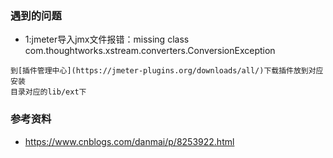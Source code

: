 ### 遇到的问题
+ 1:jmeter导入jmx文件报错：missing class com.thoughtworks.xstream.converters.ConversionException
```
到[插件管理中心](https://jmeter-plugins.org/downloads/all/)下载插件放到对应安装
目录对应的lib/ext下
```


### 参考资料
+ https://www.cnblogs.com/danmai/p/8253922.html
